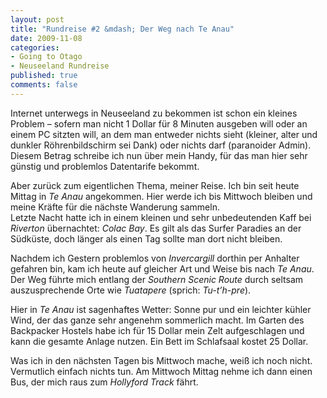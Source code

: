 ```yaml
--- 
layout: post
title: "Rundreise #2 &mdash; Der Weg nach Te Anau"
date: 2009-11-08
categories: 
- Going to Otago
- Neuseeland Rundreise
published: true
comments: false
---
```

Internet unterwegs in Neuseeland zu bekommen ist schon ein kleines Problem – sofern man nicht 1 Dollar für 8 Minuten ausgeben will oder an einem PC sitzten will, an dem man entweder nichts sieht (kleiner, alter und dunkler Röhrenbildschirm sei Dank) oder nichts darf (paranoider Admin).
Diesem Betrag schreibe ich nun über mein Handy, für das man hier sehr günstig und problemlos Datentarife bekommt.

<!-- more -->

Aber zurück zum eigentlichen Thema, meiner Reise.
Ich bin seit heute Mittag in *Te Anau* angekommen.
Hier werde ich bis Mittwoch bleiben und meine Kräfte für die nächste Wanderung sammeln.  
Letzte Nacht hatte ich in einem kleinen und sehr unbedeutenden Kaff bei *Riverton* übernachtet: *Colac Bay*.
Es gilt als das Surfer Paradies an der Südküste, doch länger als einen Tag sollte man dort nicht bleiben.

Nachdem ich Gestern problemlos von *Invercargill* dorthin per Anhalter gefahren bin, kam ich heute auf gleicher Art und Weise bis nach *Te Anau*.
Der Weg führte mich entlang der *Southern Scenic Route* durch seltsam auszusprechende Orte wie *Tuatapere* (sprich: *Tu-t’h-pre*).

Hier in *Te Anau* ist sagenhaftes Wetter: Sonne pur und ein leichter kühler Wind, der das ganze sehr angenehm sommerlich macht.
Im Garten des Backpacker Hostels habe ich für 15 Dollar mein Zelt aufgeschlagen und kann die gesamte Anlage nutzen.
Ein Bett im Schlafsaal kostet 25 Dollar.

Was ich in den nächsten Tagen bis Mittwoch mache, weiß ich noch nicht.
Vermutlich einfach nichts tun.
Am Mittwoch Mittag nehme ich dann einen Bus, der mich raus zum *Hollyford Track* fährt.
